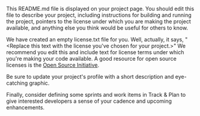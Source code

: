 This README.md file is displayed on your project page. You should edit this 
file to describe your project, including instructions for building and
running the project, pointers to the license under which you are making the
project available, and anything else you think would be useful for others to
know.

We have created an empty license.txt file for you. Well, actually, it says,
"<Replace this text with the license you've chosen for your project.>" We
recommend you edit this and include text for license terms under which you're
making your code available. A good resource for open source licenses is the
[Open Source Initiative](http://opensource.org/).

Be sure to update your project's profile with a short description and
eye-catching graphic.

Finally, consider defining some sprints and work items in Track & Plan to give
interested developers a sense of your cadence and upcoming enhancements.
